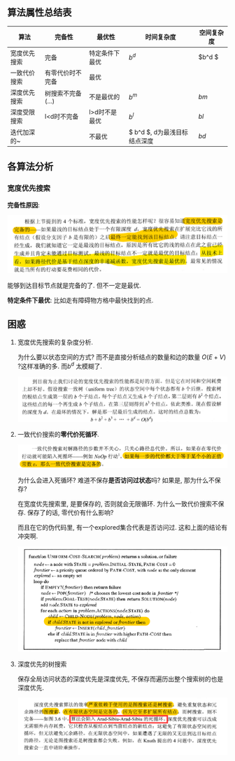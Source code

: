 ## 算法属性总结表

| 算法         | 完备性            | 最优性         | 时间复杂度                   | 空间复杂度 |
| ------------ | ----------------- | -------------- | ---------------------------- | ---------- |
| 宽度优先搜索 | 完备              | 特定条件下最优 | $b^d$                        | $b^d $     |
| 一致代价搜索 | 有零代价时不完备  | 最优           |                              |            |
| 深度优先搜索 | 树搜索不完备(...) | 不是最优的     | $b^m$                        | $bm$       |
| 深度受限搜索 | l<d时不完备       | l>d时不是最优  | $b^l$                        | $bl$       |
| 迭代加深的~  |                   | 不最优         | $ b^d $, d为最浅目标结点深度 | $bd$       |



## 各算法分析

### 宽度优先搜索

**完备性原因**: 

![1571751586284](./assets/1571751586284.png)

能够到达目标节点就是完备的了.  但不一定是最优.

**特定条件下最优**: 比如走有障碍物方格中最快找到的点. 



## 困惑

1. 宽度优先搜索的复杂度分析. 

    为什么要以状态空间的方式? 而不是直接分析结点的数量和边的数量 $O(E+V)$ ?这样准确的多. 而$b^d$ 太模糊了. 

    ![1571752567743](./assets/1571752567743.png)

2. 一致代价搜索的**零代价死循环**. 

    ![1571753756323](./assets/1571753756323.png)

    为什么会进入死循环? 难道不保存**是否访问过状态**吗? 如果是, 那为什么不保存?

    在宽度优先搜索里, 是要保存的, 否则就会无限循环. 为什么一致代价搜索不保存. 保存了的话, 零代价有什么影响?

    而且在它的伪代码里, 有一个explored集合代表是否访问过. 这和上面的结论有冲突啊. 

    ![1571755050780](./assets/1571755050780.png)

3. 深度优先的树搜索

    保存全局访问状态的深度优先是深度优先, 不保存而遍历出整个搜索树的也是深度优先. 

    ![1571754244135](./assets/1571754244135.png)

    